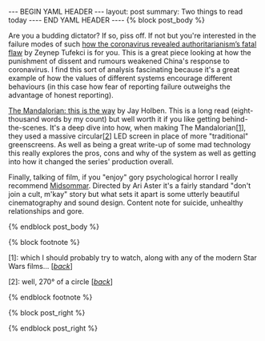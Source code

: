 --- BEGIN YAML HEADER ---
layout: post
summary: Two things to read today
---- END YAML HEADER ----
{% block post_body %}

Are you a budding dictator? If so, piss off. If not but you're interested in the failure modes of such [how the coronavirus revealed authoritarianism’s fatal flaw](https://www.theatlantic.com/technology/archive/2020/02/coronavirus-and-blindness-authoritarianism/606922/) by Zeynep Tufekci is for you. This is a great piece looking at how the punishment of dissent and rumours weakened China's response to coronavirus. I find this sort of analysis fascinating because it's a great example of how the values of different systems encourage different behaviours (in this case how fear of reporting failure outweighs the advantage of honest reporting).

[The Mandalorian: this is the way](https://ascmag.com/articles/the-mandalorian) by Jay Holben. This is a long read (eight-thousand words by my count) but well worth it if you like getting behind-the-scenes. It's a deep dive into how, when making The Mandalorian[[1](#footnote1)<a id="jumpback1"></a>], they used a massive circular[[2](#footnote2)<a id="jumpback2"></a>] LED screen in place of more "traditional" greenscreens. As well as being a great write-up of some mad technology this really explores the pros, cons and why of the system as well as getting into how it changed the series' production overall.

Finally, talking of film, if you "enjoy" gory psychological horror I really recommend [Midsommar](https://www.imdb.com/title/tt8772262/). Directed by Ari Aster it's a fairly standard "don't join a cult, m'kay" story but what sets it apart is some utterly beautiful cinematography and sound design. Content note for suicide, unhealthy relationships and gore. 


{% endblock post_body %}

{% block footnote %}

[1<a id="footnote1"></a>]: which I should probably try to watch, along with any of the modern Star Wars films... [[*back*](#jumpback1)]

[2<a id="footnote2"></a>]: well, 270&deg; of a circle [[*back*](#jumpback2)]

{% endblock footnote %}

{% block post_right %}

{% endblock post_right %}
